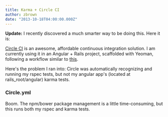 ```yaml
---
title: Karma + Circle CI
author: zbrown
date: "2013-10-18T04:00:00.000Z"
---
```


**Update:** I recently discovered a much smarter way to be doing this. Here it
is:

<script src="https://gist.github.com/ztbrown/7215433.js"></script>

[Circle CI](http://circleci.com) is an awesome, affordable continuous
integration solution. I am currently using it in an Angular + Rails project,
scaffolded with Yeoman, following a workflow similar to
[this](http://jeff.konowit.ch/posts/yeoman-rails-angular/).

Here's the problem I ran into: Circle was automatically recognizing and running
my rspec tests, but not my angular app's (located at rails_root/angular) karma
tests.

### Circle.yml

Boom. The npm/bower package management is a little time-consuming, but this runs
both my rspec and karma tests.

<script src="https://gist.github.com/ztbrown/7043015.js"></script>
